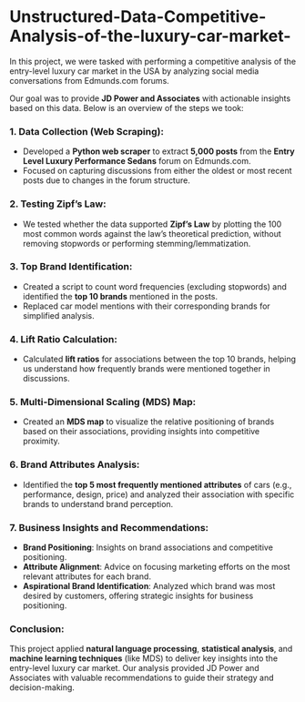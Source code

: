 # Unstructured-Data-Competitive-Analysis-of-the-luxury-car-market-
In this project, we were tasked with performing a competitive analysis of the entry-level luxury car market in the USA by analyzing social media conversations from Edmunds.com forums.

Our goal was to provide **JD Power and Associates** with actionable insights based on this data. Below is an overview of the steps we took:

### 1. Data Collection (Web Scraping):
- Developed a **Python web scraper** to extract **5,000 posts** from the **Entry Level Luxury Performance Sedans** forum on Edmunds.com.
- Focused on capturing discussions from either the oldest or most recent posts due to changes in the forum structure.

### 2. Testing Zipf’s Law:
- We tested whether the data supported **Zipf’s Law** by plotting the 100 most common words against the law’s theoretical prediction, without removing stopwords or performing stemming/lemmatization.

### 3. Top Brand Identification:
- Created a script to count word frequencies (excluding stopwords) and identified the **top 10 brands** mentioned in the posts.
- Replaced car model mentions with their corresponding brands for simplified analysis.

### 4. Lift Ratio Calculation:
- Calculated **lift ratios** for associations between the top 10 brands, helping us understand how frequently brands were mentioned together in discussions.

### 5. Multi-Dimensional Scaling (MDS) Map:
- Created an **MDS map** to visualize the relative positioning of brands based on their associations, providing insights into competitive proximity.

### 6. Brand Attributes Analysis:
- Identified the **top 5 most frequently mentioned attributes** of cars (e.g., performance, design, price) and analyzed their association with specific brands to understand brand perception.

### 7. Business Insights and Recommendations:
- **Brand Positioning**: Insights on brand associations and competitive positioning.
- **Attribute Alignment**: Advice on focusing marketing efforts on the most relevant attributes for each brand.
- **Aspirational Brand Identification**: Analyzed which brand was most desired by customers, offering strategic insights for business positioning.

### Conclusion:
This project applied **natural language processing**, **statistical analysis**, and **machine learning techniques** (like MDS) to deliver key insights into the entry-level luxury car market. Our analysis provided JD Power and Associates with valuable recommendations to guide their strategy and decision-making.

